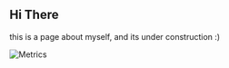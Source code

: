 ## Hi There

this is a page about myself, and its under construction :)

![Metrics](https://metrics.lecoq.io/julialoeschel?template=classic&languages=1&introduction=1&lines=1&languages.limit=8&languages.sections=most-used&languages.colors=github&languages.threshold=0%25&languages.indepth=false&languages.analysis.timeout=15&languages.categories=markup%2C%20programming&languages.recent.categories=markup%2C%20programming&languages.recent.load=300&languages.recent.days=14&introduction.title=true&config.timezone=Europe%2FBerlin)
